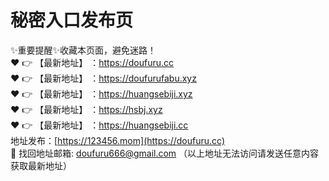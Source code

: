 # 秘密入口发布页
✨重要提醒✨收藏本页面，避免迷路！<br>
❤️ 👉 【最新地址】 ：https://doufuru.cc<br>
❤️ 👉 【最新地址】 ：https://doufurufabu.xyz<br>
❤️ 👉 【最新地址】 ：https://huangsebiji.xyz<br>
❤️ 👉 【最新地址】 ：https://hsbj.xyz<br>
❤️ 👉 【最新地址】 ：https://huangsebiji.cc<br>
地址发布：[https://123456.mom](https://doufuru.cc)<br>
📧 找回地址邮箱: doufuru666@gmail.com （以上地址无法访问请发送任意内容获取最新地址）
